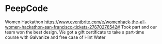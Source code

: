 # PeepCode
Women Hackathon
https://www.eventbrite.com/e/womenhack-the-all-women-hackathon-san-francisco-tickets-27670276542#
Took part and our team won the best design. We got a gift certificate to take a part-time course with Galvanize and free case of Hint Water
